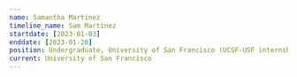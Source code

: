 ```yaml
---
name: Samantha Martinez
timeline_name: Sam Martinez
startdate: [2023-01-03]
enddate: [2023-01-20]
position: Undergraduate, University of San Francisco (UCSF-USF internship program)
current: University of San Francisco
---
```

